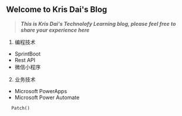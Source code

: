 ## Welcome to Kris Dai's Blog

> ***This is Kris Dai's Technolofy Learning blog, please feel free to share your experience here***

1. 编程技术
  - SprintBoot
  - Rest API
  - 微信小程序
2. 业务技术
  - Microsoft PowerApps
  - Microsoft Power Automate

```
  Patch()
```




